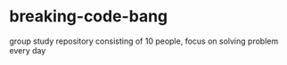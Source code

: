# breaking-code-bang
group study repository consisting of 10 people, focus on solving problem every day
